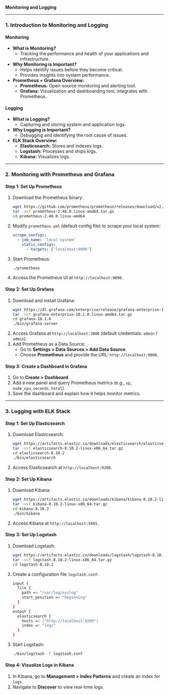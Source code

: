 **Monitoring and Logging** 

---

### **1. Introduction to Monitoring and Logging**
#### **Monitoring**
- **What is Monitoring?**
  - Tracking the performance and health of your applications and infrastructure.
- **Why Monitoring is Important?**
  - Helps identify issues before they become critical.
  - Provides insights into system performance.
- **Prometheus + Grafana Overview:**
  - **Prometheus:** Open-source monitoring and alerting tool.
  - **Grafana:** Visualization and dashboarding tool, integrates with Prometheus.

#### **Logging**
- **What is Logging?**
  - Capturing and storing system and application logs.
- **Why Logging is Important?**
  - Debugging and identifying the root cause of issues.
- **ELK Stack Overview:**
  - **Elasticsearch:** Stores and indexes logs.
  - **Logstash:** Processes and ships logs.
  - **Kibana:** Visualizes logs.

---

### **2. Monitoring with Prometheus and Grafana**

#### **Step 1: Set Up Prometheus**
1. Download the Prometheus binary:
   ```bash
   wget https://github.com/prometheus/prometheus/releases/download/v2.46.0/prometheus-2.46.0.linux-amd64.tar.gz
   tar -xvf prometheus-2.46.0.linux-amd64.tar.gz
   cd prometheus-2.46.0.linux-amd64
   ```
2. Modify `prometheus.yml` (default config file) to scrape your local system:
   ```yaml
   scrape_configs:
     - job_name: 'local-system'
       static_configs:
         - targets: ['localhost:9090']
   ```
3. Start Prometheus:
   ```bash
   ./prometheus
   ```
4. Access the Prometheus UI at `http://localhost:9090`.

#### **Step 2: Set Up Grafana**
1. Download and install Grafana:
   ```bash
   wget https://dl.grafana.com/enterprise/release/grafana-enterprise-10.1.0.linux-amd64.tar.gz
   tar -xvf grafana-enterprise-10.1.0.linux-amd64.tar.gz
   cd grafana-10.1.0
   ./bin/grafana-server
   ```
2. Access Grafana at `http://localhost:3000` (default credentials: `admin` / `admin`).
3. Add Prometheus as a Data Source:
   - Go to **Settings > Data Sources > Add Data Source**.
   - Choose **Prometheus** and provide the URL: `http://localhost:9090`.

#### **Step 3: Create a Dashboard in Grafana**
1. Go to **Create > Dashboard**.
2. Add a new panel and query Prometheus metrics (e.g., `up`, `node_cpu_seconds_total`).
3. Save the dashboard and explain how it helps monitor metrics.

---

### **3. Logging with ELK Stack**

#### **Step 1: Set Up Elasticsearch**
1. Download Elasticsearch:
   ```bash
   wget https://artifacts.elastic.co/downloads/elasticsearch/elasticsearch-8.10.2-linux-x86_64.tar.gz
   tar -xvf elasticsearch-8.10.2-linux-x86_64.tar.gz
   cd elasticsearch-8.10.2
   ./bin/elasticsearch
   ```
2. Access Elasticsearch at `http://localhost:9200`.

#### **Step 2: Set Up Kibana**
1. Download Kibana:
   ```bash
   wget https://artifacts.elastic.co/downloads/kibana/kibana-8.10.2-linux-x86_64.tar.gz
   tar -xvf kibana-8.10.2-linux-x86_64.tar.gz
   cd kibana-8.10.2
   ./bin/kibana
   ```
2. Access Kibana at `http://localhost:5601`.

#### **Step 3: Set Up Logstash**
1. Download Logstash:
   ```bash
   wget https://artifacts.elastic.co/downloads/logstash/logstash-8.10.2-linux-x86_64.tar.gz
   tar -xvf logstash-8.10.2-linux-x86_64.tar.gz
   cd logstash-8.10.2
   ```
2. Create a configuration file `logstash.conf`:
   ```bash
   input {
     file {
       path => "/var/log/syslog"
       start_position => "beginning"
     }
   }
   output {
     elasticsearch {
       hosts => ["http://localhost:9200"]
       index => "logs"
     }
   }
   ```
3. Start Logstash:
   ```bash
   ./bin/logstash -f logstash.conf
   ```

#### **Step 4: Visualize Logs in Kibana**
1. In Kibana, go to **Management > Index Patterns** and create an index for `logs`.
2. Navigate to **Discover** to view real-time logs.



